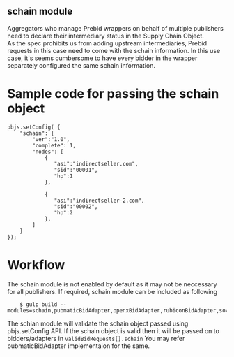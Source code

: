 ## schain module

Aggregators who manage Prebid wrappers on behalf of multiple publishers need to declare their intermediary status in the Supply Chain Object.  
As the spec prohibits us from adding upstream intermediaries, Prebid requests in this case need to come with the schain information.
In this use case, it's seems cumbersome to have every bidder in the wrapper separately configured the same schain information.

 
# Sample code for passing the schain object
```
pbjs.setConfig( {
    "schain": {
		"ver":"1.0",
		"complete": 1,
		"nodes": [
		    {
			   "asi":"indirectseller.com",
			   "sid":"00001",
			   "hp":1
		    },

            {
			   "asi":"indirectseller-2.com",
			   "sid":"00002",
			   "hp":2
		    },
		]     
	}
});
```

# Workflow
The schain module is not enabled by default as it may not be neccessary for all publishers.
If required, schain module can be included as following
```
    $ gulp build --modules=schain,pubmaticBidAdapter,openxBidAdapter,rubiconBidAdapter,sovrnBidAdapter
```
The schian module will validate the schain object passed using pbjs.setConfig API.
If the schain object is valid then it will be passed on to bidders/adapters in ```validBidRequests[].schain```
You may refer pubmaticBidAdapter implementaion for the same.